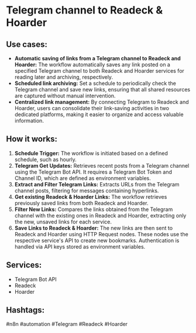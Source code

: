 # Telegram channel to Readeck & Hoarder

## Use cases:

- **Automatic saving of links from a Telegram channel to Readeck and Hoarder:** The workflow automatically saves any link posted on a specified Telegram channel to both Readeck and Hoarder services for reading later and archiving, respectively.
- **Scheduled link archiving:** Set a schedule to periodically check the Telegram channel and save new links, ensuring that all shared resources are captured without manual intervention.
- **Centralized link management:** By connecting Telegram to Readeck and Hoarder, users can consolidate their link-saving activities in two dedicated platforms, making it easier to organize and access valuable information.

## How it works:

1.  **Schedule Trigger:** The workflow is initiated based on a defined schedule, such as hourly.
2.  **Telegram Get Updates:** Retrieves recent posts from a Telegram channel using the Telegram Bot API. It requires a Telegram Bot Token and Channel ID, which are defined as environment variables.
3.  **Extract and Filter Telegram Links:** Extracts URLs from the Telegram channel posts, filtering for messages containing hyperlinks.
4.  **Get existing Readeck & Hoarder Links:** The workflow retrieves previously saved links from both Readeck and Hoarder.
5.  **Filter New Links:** Compares the links obtained from the Telegram channel with the existing ones in Readeck and Hoarder, extracting only the new, unsaved links for each service.
6.  **Save Links to Readeck & Hoarder:** The new links are then sent to Readeck and Hoarder using HTTP Request nodes. These nodes use the respective service's API to create new bookmarks. Authentication is handled via API keys stored as environment variables.

## Services:

-   Telegram Bot API
-   Readeck
-   Hoarder

## Hashtags:

#n8n #automation #Telegram #Readeck #Hoarder
